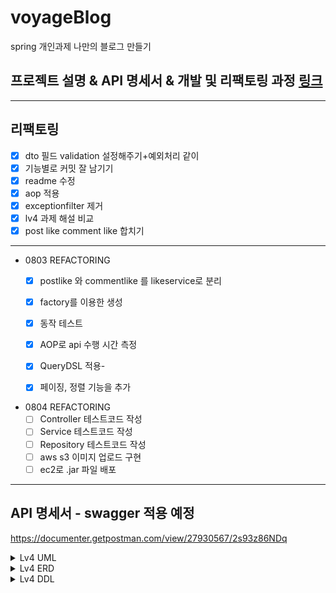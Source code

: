 # voyageBlog

spring 개인과제 나만의 블로그 만들기

프로젝트 설명 & API 명세서 & 개발 및 리팩토링 과정 [링크](https://sim34122.oopy.io/189b7be0-21e5-4429-9323-4dcbb0d185e3#189b7be0-21e5-4429-9323-4dcbb0d185e3)
--------------------


----------------------

## 리팩토링

- [x]  dto 필드 validation 설정해주기+예외처리 같이
- [x]  기능별로 커밋 잘 남기기
- [x]  readme 수정
- [x]  aop 적용
- [x]  exceptionfilter 제거
- [x]  lv4 과제 해설 비교
- [x]  post like comment like 합치기

---

- 0803 REFACTORING
    - [x]  postlike 와 commentlike 를 likeservice로 분리
    - [x]  factory를 이용한 생성
    - [x]  동작 테스트
    - [x]  AOP로 api 수행 시간 측정
    - [x]  QueryDSL 적용-
    - [x]  페이징, 정렬 기능을 추가


- 0804 REFACTORING
    - [ ]  Controller 테스트코드 작성
    - [ ]  Service 테스트코드 작성
    - [ ]  Repository 테스트코드 작성
    - [ ]  aws s3 이미지 업로드 구현
    - [ ]  ec2로 .jar 파일 배포

------------------------------

## API 명세서 - swagger 적용 예정

https://documenter.getpostman.com/view/27930567/2s93z86NDq

<details>
<summary>Lv4 UML </summary>
<div markdown="1">
    <img src="https://i.postimg.cc/rpbDGqqQ/voyage-Blog-usecase-Diagram-lv3.png" height="700">
    <img src="lv4_flow_chart.png" height="700">
</div>
</details>
<details>
<summary>Lv4 ERD</summary>
<div markdown="2">

<img src="lv4_erd.PNG" height="700">

</div>
</details>
<details>
<summary>Lv4 DDL</summary>
<div markdown="2">

```
create table if not exists post.user
(
    user_id       bigint auto_increment
        primary key,
    user_email    varchar(36)            not null,
    user_password varchar(64)            not null,
    user_role     enum ('ADMIN', 'USER') not null,
    user_username varchar(12)            not null,
    constraint UK_jnu1quvkutdk73q9fa4d7abe3
        unique (user_username)
);

create table if not exists post.post
(
    post_id            bigint auto_increment
        primary key,
    created_date       datetime(6)   null,
    last_modified_date datetime(6)   null,
    post_contents      text          not null,
    post_likes_count   int default 0 not null,
    post_title         varchar(32)   not null,
    post_username      varchar(12)   not null,
    user_id            bigint        not null,
    constraint FK72mt33dhhs48hf9gcqrq4fxte
        foreign key (user_id) references post.user (user_id)
);

create table if not exists post.comment
(
    comment_id          bigint auto_increment
        primary key,
    created_date        datetime(6)   null,
    last_modified_date  datetime(6)   null,
    comment_contents    varchar(255)  not null,
    comment_username    varchar(12)   not null,
    post_id             bigint        not null,
    user_id             bigint        not null,
    comment_likes_count int default 0 not null,
    constraint FK8kcum44fvpupyw6f5baccx25c
        foreign key (user_id) references post.user (user_id),
    constraint FKs1slvnkuemjsq2kj4h3vhx7i1
        foreign key (post_id) references post.post (post_id)
);

create table if not exists post.comment_likes
(
    comment_likes_id bigint auto_increment
        primary key,
    comment_id       bigint null,
    user_id          bigint null,
    constraint FKd0epu3dcjc57pwe7lt5jgfqsi
        foreign key (comment_id) references post.comment (comment_id),
    constraint FKgtjsp4k7rsoon6lnxjjx7cnqp
        foreign key (user_id) references post.user (user_id)
);

create table if not exists post.post_likes
(
    post_likes_id bigint auto_increment
        primary key,
    post_id       bigint null,
    user_id       bigint null,
    constraint FKc85he3c94qv5vmyutmf0plp69
        foreign key (user_id) references post.user (user_id),
    constraint FKmxmoc9p5ndijnsqtvsjcuoxm3
        foreign key (post_id) references post.post (post_id)
);
```

</div>
</details>


